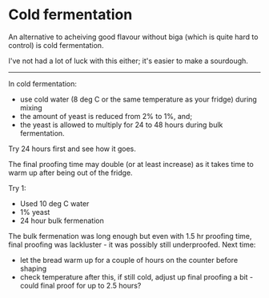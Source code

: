# Cold fermentation

An alternative to acheiving good flavour without biga (which is quite hard to control) is cold fermentation.

I've not had a lot of luck with this either; it's easier to make a sourdough.

---

In cold fermentation:

- use cold water (8 deg C or the same temperature as your fridge) during mixing
- the amount of yeast is reduced from 2% to 1%, and;
- the yeast is allowed to multiply for 24 to 48 hours during bulk fermentation.

Try 24 hours first and see how it goes.

The final proofing time may double (or at least increase) as it takes time to warm up after being out of the fridge.

Try 1:

- Used 10 deg C water
- 1% yeast
- 24 hour bulk fermenation

The bulk fermenation was long enough but even with 1.5 hr proofing time, final proofing was lackluster - it was possibly still underproofed. Next time:

- let the bread warm up for a couple of hours on the counter before shaping
- check temperature after this, if still cold, adjust up final proofing a bit - could final proof for up to 2.5 hours?